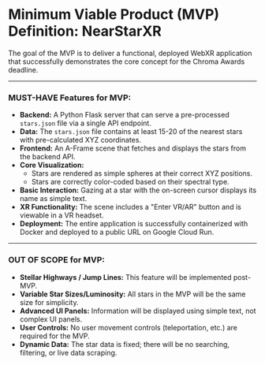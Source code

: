 # Minimum Viable Product (MVP) Definition: NearStarXR

The goal of the MVP is to deliver a functional, deployed WebXR application that successfully demonstrates the core concept for the Chroma Awards deadline.

---

### **MUST-HAVE** Features for MVP:
*   **Backend:** A Python Flask server that can serve a pre-processed `stars.json` file via a single API endpoint.
*   **Data:** The `stars.json` file contains at least 15-20 of the nearest stars with pre-calculated XYZ coordinates.
*   **Frontend:** An A-Frame scene that fetches and displays the stars from the backend API.
*   **Core Visualization:**
    *   Stars are rendered as simple spheres at their correct XYZ positions.
    *   Stars are correctly color-coded based on their spectral type.
*   **Basic Interaction:** Gazing at a star with the on-screen cursor displays its name as simple text.
*   **XR Functionality:** The scene includes a "Enter VR/AR" button and is viewable in a VR headset.
*   **Deployment:** The entire application is successfully containerized with Docker and deployed to a public URL on Google Cloud Run.

---

### **OUT OF SCOPE** for MVP:
*   **Stellar Highways / Jump Lines:** This feature will be implemented post-MVP.
*   **Variable Star Sizes/Luminosity:** All stars in the MVP will be the same size for simplicity.
*   **Advanced UI Panels:** Information will be displayed using simple text, not complex UI panels.
*   **User Controls:** No user movement controls (teleportation, etc.) are required for the MVP.
*   **Dynamic Data:** The star data is fixed; there will be no searching, filtering, or live data scraping.